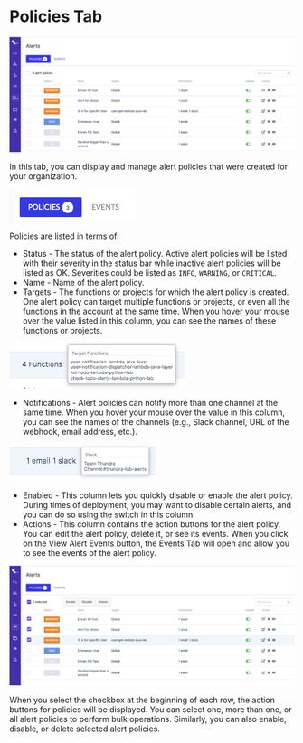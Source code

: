# Policies Tab

![Policies Tab](<../../.gitbook/assets/image (214).png>)

In this tab, you can display and manage alert policies that were created for your organization.

![Policies Tab selected](<../../.gitbook/assets/image (122).png>)

Policies are listed in terms of:

* Status - The status of the alert policy. Active alert policies will be listed with their severity in the status bar while inactive alert policies will be listed as OK. Severities could be listed as `INFO`, `WARNING`, or `CRITICAL`.
* Name - Name of the alert policy.
* Targets - The functions or projects for which the alert policy is created. One alert policy can target multiple functions or projects, or even all the functions in the account at the same time. When you hover your mouse over the value listed in this column, you can see the names of these functions or projects.



![Targets Hovered](<../../.gitbook/assets/image (145).png>)

* Notifications - Alert policies can notify more than one channel at the same time. When you hover your mouse over the value in this column, you can see the names of the channels (e.g., Slack channel, URL of the webhook, email address, etc.).

![Notifications Hovered](<../../.gitbook/assets/image (302).png>)

* Enabled - This column lets you quickly disable or enable the alert policy. During times of deployment, you may want to disable certain alerts, and you can do so using the switch in this column.
* Actions - This column contains the action buttons for the alert policy. You can edit the alert policy, delete it, or see its events. When you click on the View Alert Events button, the Events Tab will open and allow you to see the events of the alert policy.

![Alert Policies Checked](<../../.gitbook/assets/image (162).png>)

When you select the checkbox at the beginning of each row, the action buttons for policies will be displayed. You can select one, more than one, or all alert policies to perform bulk operations. Similarly, you can also enable, disable, or delete selected alert policies.
